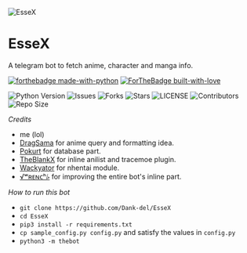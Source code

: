 ![EsseX](https://telegra.ph/file/19dad86d7b1009f1d6911.jpg)
# EsseX
A telegram bot to fetch anime, character and manga info.

[![forthebadge made-with-python](http://ForTheBadge.com/images/badges/made-with-python.svg)](https://www.python.org/)
[![ForTheBadge built-with-love](http://ForTheBadge.com/images/badges/built-with-love.svg)](https://GitHub.com/Skuzzy_xD/)</br>

![Python Version](https://img.shields.io/badge/python-3.8-green?style=for-the-badge&logo=appveyor)
![Issues](https://img.shields.io/github/issues/Dank-del/EsseX?style=for-the-badge&logo=appveyor)
![Forks](https://img.shields.io/github/forks/Dank-del/EsseX?style=for-the-badge&logo=appveyor)
![Stars](https://img.shields.io/github/stars/Dank-del/EsseX?style=for-the-badge&logo=appveyor)
![LICENSE](https://img.shields.io/github/license/Dank-del/EsseX?style=for-the-badge&logo=appveyor)
![Contributors](https://img.shields.io/github/contributors/Dank-del/EsseX?style=for-the-badge&logo=appveyor)
![Repo Size](https://img.shields.io/github/repo-size/Dank-del/EsseX?style=for-the-badge&logo=appveyor)</br>


*Credits*
- me (lol)
- [DragSama](https://github.com/DragSama) for anime query and formatting idea.
- [Pokurt](https://github.com/pokurt) for database part.
- [TheBlankX](https://github.com/the-blank-x) for inline anilist and tracemoe plugin.
- [Wackyator](https://github.com/Wackyator) for nhentai module.
- [√ʷʀᴇɴᴄʰ⭞](https://github.com/JyothisJayanth) for improving the entire bot's inline part.


*How to run this bot*
- `git clone https://github.com/Dank-del/EsseX`
- `cd EsseX`
- `pip3 install -r requirements.txt`
- `cp sample_config.py config.py` and satisfy the values in `config.py`
- `python3 -m thebot`

